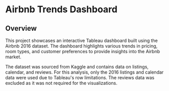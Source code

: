 # Airbnb Trends Dashboard

## Overview

This project showcases an interactive Tableau dashboard built using the Airbnb 2016 dataset. The dashboard highlights various trends in pricing, room types, and customer preferences to provide insights into the Airbnb market.

The dataset was sourced from Kaggle and contains data on listings, calendar, and reviews. For this analysis, only the 2016 listings and calendar data were used due to Tableau's row limitations. The reviews data was excluded as it was not required for the visualizations.
